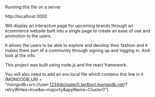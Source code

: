 Running this file on a server

http://localhost:3000

Will display an interactive page for upcoming brands through an ecommerce website built into a single page to create an ease of use and promotion to the users.

It allows the users to be able to explore and devolop their fashion and it makes them part of a community through signing up and logging in. And look at the info.

This project was built using node.js and the react framework.

You will also need to add an env.local file which contains this line in it (MONGODB_URI = "mongodb+srv://user:1234@cluster0.lwr6qyt.mongodb.net/?retryWrites=true&w=majority&appName=Cluster0")
